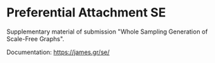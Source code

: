 # Preferential Attachment SE

Supplementary material of submission "Whole Sampling Generation of Scale-Free Graphs".

Documentation: https://james.gr/se/
